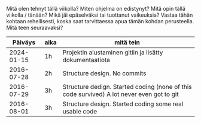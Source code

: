 Mitä olen tehnyt tällä viikolla?
Miten ohjelma on edistynyt?
Mitä opin tällä viikolla / tänään?
Mikä jäi epäselväksi tai tuottanut vaikeuksia? Vastaa tähän kohtaan rehellisesti, koska saat tarvittaessa apua tämän kohdan perusteella.
Mitä teen seuraavaksi?





Päiväys       | aika | mitä tein |
-----------|------|--------|
2024-01-15 | 1h | Projektin alustaminen gitiin ja lisätty dokumentaatiota |
2016-07-28 | 2h   | Structure design. No commits |
2016-07-29 | 3h   | Structure dedign. Started coding (none of this code survived) A lot never even got to git |
2016-08-01 | 3h   | Structure design. Started coding some real usable code |